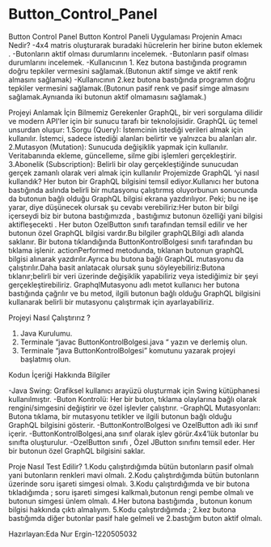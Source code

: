 # Button_Control_Panel
 Button Control Panel
Button Kontrol Paneli Uygulaması
Projenin Amacı Nedir?
-4x4 matris oluşturarak buradaki hücrelerin her birine buton eklemek .
-Butonların aktif olması durumlarını incelemek.
-Butonların pasif olması durumlarını incelemek.
-Kullanıcının 1. Kez butona bastığında programın doğru tepkiler vermesini sağlamak.(Butonun aktif simge ve aktif renk almasını sağlamak)
-Kullanıcının 2.kez  butona bastığında programın doğru tepkiler vermesini sağlamak.(Butonun pasif renk ve pasif simge almasını sağlamak.Aynıanda iki butonun aktif olmamasını sağlamak.)

Projeyi Anlamak İçin Bilmemiz Gerekenler 
GraphQL, bir veri sorgulama dilidir ve modern API'ler için bir sunucu tarafı bir teknolojisidir.
GraphQL üç temel unsurdan oluşur:
1.Sorgu (Query): İstemcinin istediği verileri almak için kullanılır. İstemci, sadece istediği alanları belirtir ve yalnızca bu alanları alır.
2.Mutasyon (Mutation): Sunucuda değişiklik yapmak için kullanılır. Veritabanında ekleme, güncelleme, silme gibi işlemleri gerçekleştirir.
3.Abonelik (Subscription): Belirli bir olay gerçekleştiğinde sunucudan gerçek zamanlı olarak veri almak için kullanılır
Projemizde GraphQL ‘yi nasıl kullandık?
Her buton bir GraphQL bilgisini temsil ediyor.Kullanıcı her butona bastığında aslında belirli bir mutasyonu çalıştırmış oluyorbunun sonucunda da butonun bağlı olduğu GraphQL bilgisi ekrana yazdırılıyor.
Peki; bu ne işe yarar, diye düşünecek olursak şu cevabı verebiliriz:Her buton bir bilgi içerseydi biz bir butona bastığımızda , bastığımız butonun özelliği yani bilgisi aktifleşecekti .
Her buton OzelButton sınıfı tarafından temsil edilir ve her butonun özel GraphQL bilgisi vardır.Bu bilgiler graphQLBilgi adlı alanda saklanır.
Bir butona tıklandığında ButtonKontrolBolgesi sınıfı tarafından bu tıklama işlenir. actionPerformed metodunda, tıklanan butonun graphQL bilgisi alınarak yazdırılır.Ayrıca bu butona bağlı GraphQL mutasyonu da çalıştırılır.Daha basit anlatacak olursak şunu söyleyebiliriz:Butona tıklanır;belirli bir veri üzerinde değişiklik yapabiliriz veya istediğimiz bir şeyi gerçekleştirebiliriz.
GraphqlMutasyonu adlı metot kullanıcı her butona bastığında çağrılır ve bu metod, ilgili butonun bağlı olduğu GraphQL bilgisini kullanarak belirli bir mutasyonu çalıştırmak için ayarlayabiliriz.

Projeyi Nasıl Çalıştırırız ?
1.	Java Kurulumu.
2.	Terminale “javac ButtonKontrolBolgesi.java “ yazın ve derlemiş olun.
3.	Terminale “java ButtonKontrolBolgesi” komutunu yazarak projeyi başlatmış olun.


Kodun İçeriği Hakkında Bilgiler

-Java Swing: Grafiksel kullanıcı arayüzü oluşturmak için Swing kütüphanesi kullanılmıştır.
-Buton Kontrolü: Her bir buton, tıklama olaylarına bağlı olarak rengini/simgesini değiştirir ve özel işlevler çalıştırır.
-GraphQL Mutasyonları: Butona tıklama, bir mutasyonu tetikler ve ilgili butonun bağlı olduğu GraphQL bilgisini gösterir.
-ButtonKontrolBolgesi  ve OzelButton adlı iki sınıf içerir.
-ButtonKontrolBolgesi,ana sınıf olarak işlev görür.4x4’lük butonlar bu sınıfta oluşturulur.
-OzelButton sınıfı , Özel JButton sınıfını temsil eder. Her bir butonun özel GraphQL bilgisini saklar.

Proje Nasıl Test Edilir?
1.Kodu çalıştırdığımda bütün butonların pasif olmalı yani butonların renkleri mavi olmalı.
2.Kodu çalıştırdığımda bütün butonların üzerinde soru işareti simgesi olmalı.
3.Kodu çalıştırdığımda ve bir butona tıkladığımda ;  soru işareti simgesi kalkmalı,butonun rengi pembe olmalı ve butonun simgesi ünlem olmalı.
4.Her butona bastığımda , butonun konum bilgisi hakkında çıktı almalıyım.
5.Kodu çalıştırdığımda ; 2.kez butona bastığımda diğer butonlar pasif hale gelmeli ve 2.bastığım buton aktif olmalı.


Hazırlayan:Eda Nur Ergin-1220505032

